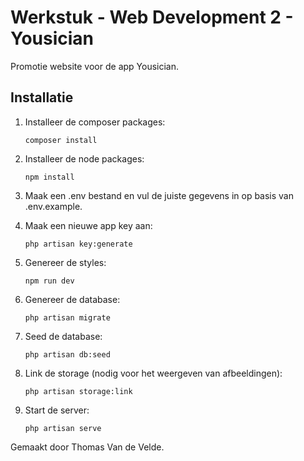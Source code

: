 # Werkstuk - Web Development 2 - Yousician
Promotie website voor de app Yousician.

## Installatie

1. Installeer de composer packages:
    ```
    composer install
    ```

2. Installeer de node packages:
    ```
    npm install
    ```

3. Maak een .env bestand en vul de juiste gegevens in op basis van .env.example.

4. Maak een nieuwe app key aan:
    ```
    php artisan key:generate
    ```

5. Genereer de styles:
    ```
    npm run dev
    ```

6. Genereer de database:
    ```
    php artisan migrate
    ```

7. Seed de database:
    ```
    php artisan db:seed
    ```

8. Link de storage (nodig voor het weergeven van afbeeldingen):
    ```
    php artisan storage:link
    ```

9. Start de server:
    ```
    php artisan serve
    ```

Gemaakt door Thomas Van de Velde.